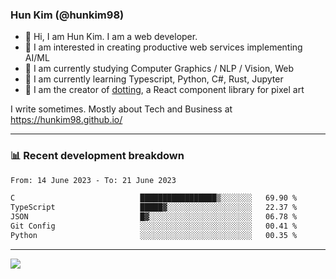 ### Hun Kim (@hunkim98)

- 👋 Hi, I am Hun Kim. I am a web developer. 
- 🤔 I am interested in creating productive web services implementing AI/ML
- 🔭 I am currently studying Computer Graphics / NLP / Vision, Web 
- 🌱 I am currently learning Typescript, Python, C#, Rust, Jupyter
- 🎨 I am the creator of [dotting](hunkim98.github.io/dotting), a React component library for pixel art

I write sometimes. Mostly about Tech and Business at https://hunkim98.github.io/

---
### 📊 Recent development breakdown
<!--START_SECTION:waka-->

```txt
From: 14 June 2023 - To: 21 June 2023

C                            █████████████████▒░░░░░░░   69.90 %
TypeScript                   █████▓░░░░░░░░░░░░░░░░░░░   22.37 %
JSON                         █▓░░░░░░░░░░░░░░░░░░░░░░░   06.78 %
Git Config                   ░░░░░░░░░░░░░░░░░░░░░░░░░   00.41 %
Python                       ░░░░░░░░░░░░░░░░░░░░░░░░░   00.35 %
```

<!--END_SECTION:waka-->
---

<!-- <div align='center'> -->
  <img align="center" src="https://github-readme-stats.vercel.app/api?username=hunkim98&theme=dark&show_icons=true"/>
<!-- </div> -->
<!--
**hunkim98/hunkim98** is a ✨ _special_ ✨ repository because its `README.md` (this file) appears on your GitHub profile.

Here are some ideas to get you started:

- 🔭 I’m currently working on ...
- 🌱 I’m currently learning ...
- 👯 I’m looking to collaborate on ...
- 🤔 I’m looking for help with ...
- 💬 Ask me about ...
- 📫 How to reach me: ...
- 😄 Pronouns: ...
- ⚡ Fun fact: ...
-->
